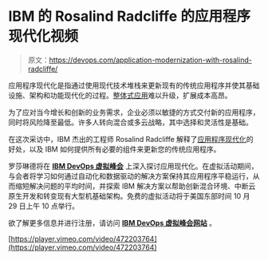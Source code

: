 # IBM 的 Rosalind Radcliffe 的应用程序现代化视频

> 原文：<https://devops.com/application-modernization-with-rosalind-radcliffe/>

应用程序现代化是指通过使用现代技术堆栈来更新现有的传统应用程序并使其基础设施、架构和功能现代化的过程。[整体式应用](https://devops.com/?s=monolithic%20applications)难以升级，扩展成本高昂。

为了应对当今增长和创新的业务需求，企业必须以敏捷的方式交付新的应用程序，同时将风险降至最低。许多人转向混合或多云战略，其中选择和灵活性是基础。

在这次采访中，IBM 杰出的工程师 Rosalind Radcliffe 解释了[应用程序现代化](https://devops.com/downloads/ibm-application-modernization-field-guide/)的好处，以及 IBM 如何提供所有必要的组件来更新您的传统应用程序。

罗莎琳德将在 [**IBM DevOps 虚拟峰会**](https://devops.com/ibm-devops-virtual-summit/) 上深入探讨应用现代化。在虚拟活动期间，与会者将学习如何通过自动化和数据驱动的解决方案保持其应用程序平稳运行，从而缩短解决问题的平均时间，并探索 IBM 解决方案以帮助创新混合环境、中断云原生开发和转变现有大型机基础架构。免费的虚拟活动将于美国东部时间 10 月 29 日上午 10 点举行。

欲了解更多信息并进行注册，请访问 [**IBM DevOps 虚拟峰会网站**](https://ibmdevopsvirtual.com/) 。

[https://player.vimeo.com/video/472203764](https://player.vimeo.com/video/472203764)
